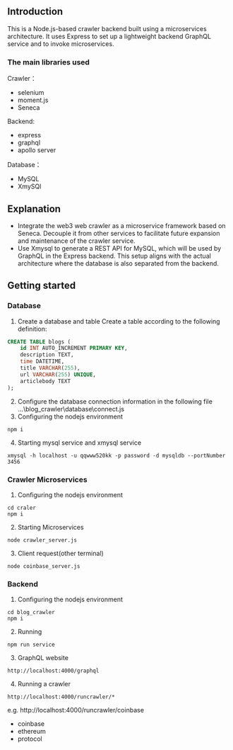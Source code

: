 ## Introduction

This is a Node.js-based crawler backend built using a microservices architecture. It uses Express to set up a lightweight backend GraphQL service and to invoke microservices.
### The main libraries used
Crawler：
- selenium
- moment.js
- Seneca
  
Backend:
- express
- graphql
- apollo server


Database：
- MySQL
- XmySQl

## Explanation
- Integrate the web3 web crawler as a microservice framework based on Seneca. Decouple it from other services to facilitate future expansion and maintenance of the crawler service.
- Use Xmysql to generate a REST API for MySQL, which will be used by GraphQL in the Express backend. This setup aligns with the actual architecture where the database is also separated from the backend.

## Getting started
### Database
1. Create a database and table 
Create a table according to the following definition:
```sql
CREATE TABLE blogs (
    id INT AUTO_INCREMENT PRIMARY KEY,
    description TEXT,
    time DATETIME,
    title VARCHAR(255),
    url VARCHAR(255) UNIQUE,
    articlebody TEXT
);
```
2. Configure the database connection information in the following file
    ...\blog_crawler\database\connect.js
3. Configuring the nodejs environment
```
npm i
```
4. Starting mysql service and xmysql service
```
xmysql -h localhost -u qqwww520kk -p password -d mysqldb --portNumber 3456
```
### Crawler Microservices
1. Configuring the nodejs environment
```
cd craler
npm i
```
2. Starting Microservices
```
node crawler_server.js
```
3. Client request(other terminal)
```
node coinbase_server.js
```

### Backend
1. Configuring the nodejs environment
```
cd blog_crawler
npm i
```
2. Running
```
npm run service
```
3. GraphQL website
```
http://localhost:4000/graphql
```
4. Running a crawler
```
http://localhost:4000/runcrawler/*
```
e.g. http://localhost:4000/runcrawler/coinbase
- coinbase
- ethereum
- protocol
